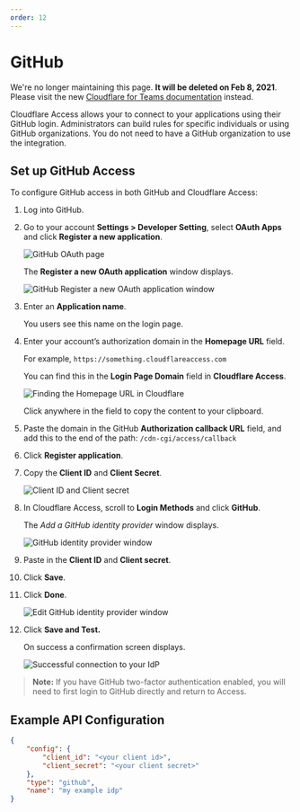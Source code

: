 ```yaml
---
order: 12
---
```


# GitHub

<Aside type='warning' header='⚠️ THIS PAGE IS OUTDATED'>

We're no longer maintaining this page. **It will be deleted on Feb 8, 2021**. Please visit the new [Cloudflare for Teams documentation](https://secret.wiki/cloudflare-one/teams-docs-changes) instead.

</Aside>

Cloudflare Access allows your to connect to your applications using their GitHub login. Administrators can build rules for specific individuals or using GitHub organizations. You do not need to have a GitHub organization to use the integration.

## Set up GitHub Access

To configure GitHub access in both GitHub and Cloudflare Access:

1. Log into GitHub.
2. Go to your account **Settings > Developer Setting**, select **OAuth Apps** and click **Register a new application**.

    ![GitHub OAuth page](../../static/github/github1.png)

    The **Register a new OAuth application** window displays.

    ![GitHub Register a new OAuth application window](../../static/github/github2.png)

3. Enter an **Application name**.

    You users see this name on the login page.

4. Enter your account’s authorization domain in the **Homepage URL** field.

    For example, `https://something.cloudflareaccess.com`

    You can find this in the **Login Page Domain** field in **Cloudflare Access**.

    ![Finding the Homepage URL in Cloudflare](../../static/github/github3.png)

    Click anywhere in the field to copy the content to your clipboard.

5. Paste the domain in the GitHub **Authorization callback URL** field, and add this to the end of the path: `/cdn-cgi/access/callback`
6. Click **Register application**.
7. Copy the **Client ID** and **Client Secret**.

    ![Client ID and Client secret](../../static/github/github4.png)

8. In Cloudflare Access, scroll to **Login Methods** and click **GitHub**.

    The _Add a GitHub identity provider_ window displays.

    ![GitHub identity provider window](../../static/github/github5.png)

9. Paste in the **Client ID** and **Client secret**.
10. Click **Save**.
11. Click **Done**.

    ![Edit GitHub identity provider window](../../static/github/github6.png)

12. Click **Save and Test.**

    On success a confirmation screen displays.

    ![Successful connection to your IdP](../../static/github/github7.png)

> **Note:** If you have GitHub two-factor authentication enabled, you will need to first login to GitHub directly and return to Access.

## Example API Configuration

```json
{
    "config": {
        "client_id": "<your client id>",
        "client_secret": "<your client secret>"
    },
    "type": "github",
    "name": "my example idp"
}
```
